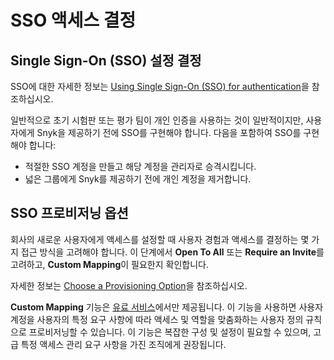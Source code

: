 # SSO 액세스 결정

## Single Sign-On (SSO) 설정 결정

SSO에 대한 자세한 정보는 [Using Single Sign-On (SSO) for authentication](../../../enterprise-setup/single-sign-on-sso-for-authentication-to-snyk/)을 참조하십시오.

일반적으로 초기 시험판 또는 평가 팀이 개인 인증을 사용하는 것이 일반적이지만, 사용자에게 Snyk을 제공하기 전에 SSO를 구현해야 합니다. 다음을 포함하여 SSO를 구현해야 합니다:

* 적절한 SSO 계정을 만들고 해당 계정을 관리자로 승격시킵니다.
* 넓은 그룹에게 Snyk를 제공하기 전에 개인 계정을 제거합니다.

## SSO 프로비저닝 옵션

회사의 새로운 사용자에게 액세스를 설정할 때 사용자 경험과 액세스를 결정하는 몇 가지 접근 방식을 고려해야 합니다. 이 단계에서 **Open To All** 또는 **Require an Invite**를 고려하고, **Custom Mapping**이 필요한지 확인합니다.

자세한 정보는 [Choose a Provisioning Option](../../../enterprise-setup/single-sign-on-sso-for-authentication-to-snyk/choose-a-provisioning-option.md)을 참조하십시오.

**Custom Mapping** 기능은 [유료 서비스](../../../working-with-snyk/snyk-terms-of-support-and-services-glossary/)에서만 제공됩니다. 이 기능을 사용하면 사용자 계정을 사용자의 특정 요구 사항에 따라 액세스 및 역할을 맞춤화하는 사용자 정의 규칙으로 프로비저닝할 수 있습니다. 이 기능은 복잡한 구성 및 설정이 필요할 수 있으며, 고급 특정 액세스 관리 요구 사항을 가진 조직에게 권장됩니다.
